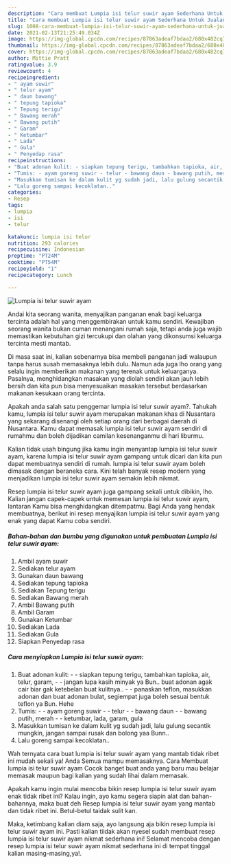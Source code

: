 ```yaml
---
description: "Cara membuat Lumpia isi telur suwir ayam Sederhana Untuk Jualan"
title: "Cara membuat Lumpia isi telur suwir ayam Sederhana Untuk Jualan"
slug: 1008-cara-membuat-lumpia-isi-telur-suwir-ayam-sederhana-untuk-jualan
date: 2021-02-13T21:25:49.034Z
image: https://img-global.cpcdn.com/recipes/87863adeaf7bdaa2/680x482cq70/lumpia-isi-telur-suwir-ayam-foto-resep-utama.jpg
thumbnail: https://img-global.cpcdn.com/recipes/87863adeaf7bdaa2/680x482cq70/lumpia-isi-telur-suwir-ayam-foto-resep-utama.jpg
cover: https://img-global.cpcdn.com/recipes/87863adeaf7bdaa2/680x482cq70/lumpia-isi-telur-suwir-ayam-foto-resep-utama.jpg
author: Mittie Pratt
ratingvalue: 3.9
reviewcount: 4
recipeingredient:
- " ayam suwir"
- " telur ayam"
- " daun bawang"
- " tepung tapioka"
- " Tepung terigu"
- " Bawang merah"
- " Bawang putih"
- " Garam"
- " Ketumbar"
- " Lada"
- " Gula"
- " Penyedap rasa"
recipeinstructions:
- "Buat adonan kulit: - siapkan tepung terigu, tambahkan tapioka, air, telur, garam,  - jangan lupa kasih minyak ya Bun.. buat adonan agak cair biar gak ketebelan buat kulitnya.. - panaskan teflon, masukkan adonan dan buat adonan bulat, segiempat juga boleh sesuai bentuk teflon ya Bun. Hehe"
- "Tumis: - ayam goreng suwir - telur - bawang daun - bawang putih, merah - ketumbar, lada, garam, gula"
- "Masukkan tumisan ke dalam kulit yg sudah jadi, lalu gulung secantik mungkin, jangan sampai rusak dan bolong yaa Bunn.."
- "Lalu goreng sampai kecoklatan.."
categories:
- Resep
tags:
- lumpia
- isi
- telur

katakunci: lumpia isi telur 
nutrition: 293 calories
recipecuisine: Indonesian
preptime: "PT24M"
cooktime: "PT54M"
recipeyield: "1"
recipecategory: Lunch

---
```



![Lumpia isi telur suwir ayam](https://img-global.cpcdn.com/recipes/87863adeaf7bdaa2/680x482cq70/lumpia-isi-telur-suwir-ayam-foto-resep-utama.jpg)

Andai kita seorang wanita, menyajikan panganan enak bagi keluarga tercinta adalah hal yang menggembirakan untuk kamu sendiri. Kewajiban seorang  wanita bukan cuman menangani rumah saja, tetapi anda juga wajib memastikan kebutuhan gizi tercukupi dan olahan yang dikonsumsi keluarga tercinta mesti mantab.

Di masa  saat ini, kalian sebenarnya bisa membeli panganan jadi walaupun tanpa harus susah memasaknya lebih dulu. Namun ada juga lho orang yang selalu ingin memberikan makanan yang terenak untuk keluarganya. Pasalnya, menghidangkan masakan yang diolah sendiri akan jauh lebih bersih dan kita pun bisa menyesuaikan masakan tersebut berdasarkan makanan kesukaan orang tercinta. 



Apakah anda salah satu penggemar lumpia isi telur suwir ayam?. Tahukah kamu, lumpia isi telur suwir ayam merupakan makanan khas di Nusantara yang sekarang disenangi oleh setiap orang dari berbagai daerah di Nusantara. Kamu dapat memasak lumpia isi telur suwir ayam sendiri di rumahmu dan boleh dijadikan camilan kesenanganmu di hari liburmu.

Kalian tidak usah bingung jika kamu ingin menyantap lumpia isi telur suwir ayam, karena lumpia isi telur suwir ayam gampang untuk dicari dan kita pun dapat membuatnya sendiri di rumah. lumpia isi telur suwir ayam boleh dimasak dengan beraneka cara. Kini telah banyak resep modern yang menjadikan lumpia isi telur suwir ayam semakin lebih nikmat.

Resep lumpia isi telur suwir ayam juga gampang sekali untuk dibikin, lho. Kalian jangan capek-capek untuk memesan lumpia isi telur suwir ayam, lantaran Kamu bisa menghidangkan ditempatmu. Bagi Anda yang hendak membuatnya, berikut ini resep menyajikan lumpia isi telur suwir ayam yang enak yang dapat Kamu coba sendiri.

<!--inarticleads1-->

##### Bahan-bahan dan bumbu yang digunakan untuk pembuatan Lumpia isi telur suwir ayam:

1. Ambil  ayam suwir
1. Sediakan  telur ayam
1. Gunakan  daun bawang
1. Sediakan  tepung tapioka
1. Sediakan  Tepung terigu
1. Sediakan  Bawang merah
1. Ambil  Bawang putih
1. Ambil  Garam
1. Gunakan  Ketumbar
1. Sediakan  Lada
1. Sediakan  Gula
1. Siapkan  Penyedap rasa




<!--inarticleads2-->

##### Cara menyiapkan Lumpia isi telur suwir ayam:

1. Buat adonan kulit: - - siapkan tepung terigu, tambahkan tapioka, air, telur, garam,  - - jangan lupa kasih minyak ya Bun.. buat adonan agak cair biar gak ketebelan buat kulitnya.. - - panaskan teflon, masukkan adonan dan buat adonan bulat, segiempat juga boleh sesuai bentuk teflon ya Bun. Hehe
1. Tumis: - - ayam goreng suwir - - telur - - bawang daun - - bawang putih, merah - - ketumbar, lada, garam, gula
1. Masukkan tumisan ke dalam kulit yg sudah jadi, lalu gulung secantik mungkin, jangan sampai rusak dan bolong yaa Bunn..
1. Lalu goreng sampai kecoklatan..




Wah ternyata cara buat lumpia isi telur suwir ayam yang mantab tidak ribet ini mudah sekali ya! Anda Semua mampu memasaknya. Cara Membuat lumpia isi telur suwir ayam Cocok banget buat anda yang baru mau belajar memasak maupun bagi kalian yang sudah lihai dalam memasak.

Apakah kamu ingin mulai mencoba bikin resep lumpia isi telur suwir ayam enak tidak ribet ini? Kalau ingin, ayo kamu segera siapin alat dan bahan-bahannya, maka buat deh Resep lumpia isi telur suwir ayam yang mantab dan tidak ribet ini. Betul-betul taidak sulit kan. 

Maka, ketimbang kalian diam saja, ayo langsung aja bikin resep lumpia isi telur suwir ayam ini. Pasti kalian tiidak akan nyesel sudah membuat resep lumpia isi telur suwir ayam nikmat sederhana ini! Selamat mencoba dengan resep lumpia isi telur suwir ayam nikmat sederhana ini di tempat tinggal kalian masing-masing,ya!.

